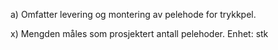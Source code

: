 a) Omfatter levering og montering av pelehode for trykkpel.

x) Mengden måles som prosjektert antall pelehoder. Enhet: stk

